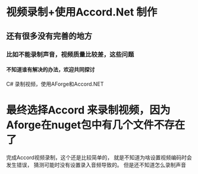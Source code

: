 # 视频录制+使用Accord.Net 制作
## 还有很多没有完善的地方
### 比如不能录制声音，视频质量比较差，这些问题
#### 不知道谁有解决的办法，欢迎共同探讨
C#  录制视频，使用AForge和Accord.NET

# 最终选择Accord 来录制视频，因为Aforge在nuget包中有几个文件不存在了

完成Accord视频录制，这个还是比较简单的，
就是不知道为啥设置视频编码时会发生错误，
猜测可能时没有设置录入音频导致的。
但是还不知道怎么录制声音
